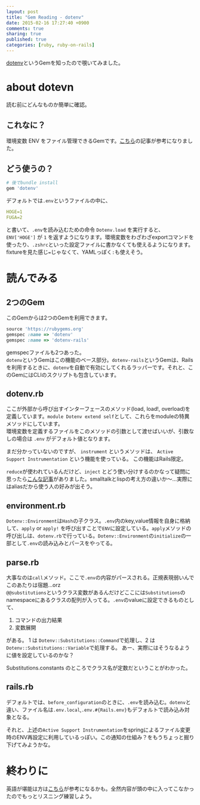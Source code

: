 ```yaml
---
layout: post
title: "Gem Reading - dotenv"
date: 2015-02-16 17:27:40 +0900
comments: true
sharing: true
published: true
categories: [ruby, ruby-on-rails]
---
```


[dotenv](https://github.com/bkeepers/dotenv)というGemを知ったので覗いてみました。

<!-- more -->

# about dotevn

読む前にどんなものか簡単に確認。

## これなに？

環境変数 ENV をファイル管理できるGemです。[こちら](http://qiita.com/closer/items/f8d8ba00ae86d7051764)の記事が参考になりました。

## どう使うの？

```rb Gemfile
# 後でbundle install
gem 'dotenv'
```

デフォルトでは`.env`というファイルの中に、
```yml .env
HOGE=1
FUGA=2
```
と書いて、`.env`を読み込むための命令 `Dotenv.load` を実行すると、 `ENV['HOGE']` が `1` を返すようになります。環境変数をわざわざexportコマンドを使ったり、`.zshrc`といった設定ファイルに書かなくても使えるようになります。  
fixtureを見た感じ`=`じゃなくて、YAMLっぽく`:`も使えそう。  

# 読んでみる

## 2つのGem

このGemからは2つのGemを利用できます。  

```ruby Gemfile
source 'https://rubygems.org'
gemspec :name => 'dotenv'
gemspec :name => 'dotenv-rails'
```

gemspecファイルも2つあった。  
`dotenv`というGemはこの機能のベース部分。`dotenv-rails`というGemは、Railsを利用するときに、`dotenv`を自動で有効にしてくれるラッパーです。それと、このGemにはCLIのスクリプトも包含しています。

## dotenv.rb

ここが外部から呼び出すインターフェースのメソッド(load, load!, overload)を定義しています。`module Dotenv extend self`として、これらをmoduleの特異メソッドにしています。  
環境変数を定義するファイルをこのメソッドの引数として渡せばいいが、引数なしの場合は `.env` がデフォルト値となります。  

まだ分かっていないのですが、 `instrument` というメソッドは、 `Active Support Instrumentation` という機能を使っている。  この機能はRails限定。  

`reduce`が使われているんだけど、`inject` とどう使い分けするのかなって疑問に思ったら[こんな記事](http://magazine.rubyist.net/?0038-MapAndCollect#l4)がありました。smalltalkとlispの考え方の違いか〜...実際にはaliasだから使う人の好みが出そう。

## environment.rb

`Dotenv::Environment`は`Hash`の子クラス。`.env`内のkey,value情報を自身に格納して、`apply` or `apply!` を呼び出すことで`ENV`に設定している。`apply`メソッドの呼び出しは、`dotenv.rb`で行っている。`Dotenv::Environment`の`initialize`の一部として`.env`の読み込みとパースをやってる。

## parse.rb

大事なのは`call`メソッド。ここで`.env`の内容がパースされる。正規表現弱いんでこのあたりは宿題...orz  
`@@substitutions`というクラス変数があるんだけどここには`Substitutions`のnamespaceにあるクラスの配列が入ってる。`.env`のvalueに設定できるものとして、

1. コマンドの出力結果
2. 変数展開

がある。
1 は `Dotenv::Substitutions::Command`で処理し、2 は`Dotenv::Substitutions::Variable`で処理する。  あー、実際にはそうなるように値を設定しているのかな？  

Substitutions.constants のところでクラス名が定数だということがわかった。  

## rails.rb

デフォルトでは、`before_configuration`のときに、`.env`を読み込む。`dotenv`と違い、ファイル名は`.env.local`,`.env.#{Rails.env}`もデフォルトで読み込み対象となる。

それと、上述の`Active Support Instrumentation`をspringによるファイル変更時のENV再設定に利用しているっぽい。この通知の仕組み？をもうちょっと掘り下げてみようかな。

# 終わりに

英語が堪能は方は[こちら](http://blog.mah-lab.com/2014/08/15/dotenv/)が参考になるかも。全然内容が頭の中に入ってこなかったのでもっとリスニング練習しよう。

